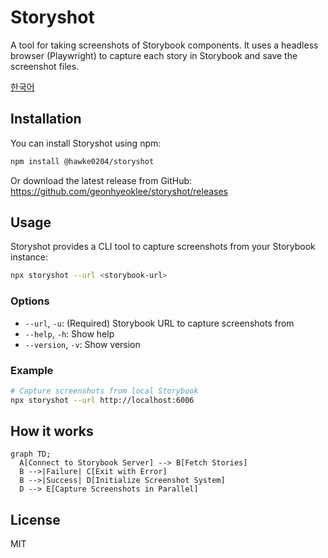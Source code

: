 # Storyshot

A tool for taking screenshots of Storybook components. It uses a headless browser (Playwright) to capture each story in Storybook and save the screenshot files.

[한국어](./README.ko.md)

## Installation

You can install Storyshot using npm:

```bash
npm install @hawke0204/storyshot
```

Or download the latest release from GitHub:
https://github.com/geonhyeoklee/storyshot/releases

## Usage

Storyshot provides a CLI tool to capture screenshots from your Storybook instance:

```bash
npx storyshot --url <storybook-url>
```

### Options

- `--url`, `-u`: (Required) Storybook URL to capture screenshots from
- `--help`, `-h`: Show help
- `--version`, `-v`: Show version

### Example

```bash
# Capture screenshots from local Storybook
npx storyshot --url http://localhost:6006
```

## How it works

```mermaid
graph TD;
  A[Connect to Storybook Server] --> B[Fetch Stories]
  B -->|Failure| C[Exit with Error]
  B -->|Success| D[Initialize Screenshot System]
  D --> E[Capture Screenshots in Parallel]
```

## License

MIT
